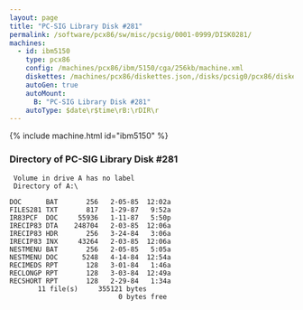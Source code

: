 ```yaml
---
layout: page
title: "PC-SIG Library Disk #281"
permalink: /software/pcx86/sw/misc/pcsig/0001-0999/DISK0281/
machines:
  - id: ibm5150
    type: pcx86
    config: /machines/pcx86/ibm/5150/cga/256kb/machine.xml
    diskettes: /machines/pcx86/diskettes.json,/disks/pcsig0/pcx86/diskettes.json
    autoGen: true
    autoMount:
      B: "PC-SIG Library Disk #281"
    autoType: $date\r$time\rB:\rDIR\r
---
```


{% include machine.html id="ibm5150" %}

### Directory of PC-SIG Library Disk #281

     Volume in drive A has no label
     Directory of A:\

    DOC      BAT       256   2-05-85  12:02a
    FILES281 TXT       817   1-29-87   9:52a
    IR83PCF  DOC     55936   1-11-87   5:50p
    IRECIP83 DTA    248704   2-03-85  12:06a
    IRECIP83 HDR       256   3-24-84   3:06a
    IRECIP83 INX     43264   2-03-85  12:06a
    NESTMENU BAT       256   2-05-85   5:05a
    NESTMENU DOC      5248   4-14-84  12:54a
    RECIMEDS RPT       128   3-01-84   1:46a
    RECLONGP RPT       128   3-03-84  12:49a
    RECSHORT RPT       128   2-29-84   1:34a
           11 file(s)     355121 bytes
                               0 bytes free
